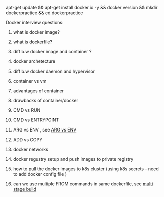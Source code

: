 apt-get update && apt-get install docker.io -y && docker version && mkdir dockerpractice && cd dockerpractice

Docker interview questions:

1. what is docker image?

2. what is dockerfile?

3. diff b.w docker image and container ?

4. docker archetecture

5. diff b.w docker daemon and hypervisor

6. container vs vm

7. advantages of container

8. drawbacks of container/docker

9. CMD vs RUN

10. CMD vs ENTRYPOINT

11. ARG vs ENV , see [ARG vs ENV](practice/ARG-vs-ENV.md)

12. ADD vs COPY

13. docker networks

14. docker regustry setup and push images to private registry

15. how to pull the docker images to k8s cluster (using k8s secrets - need to add docker config file )

16. can we use multiple FROM commands in same dockerfile, see [multi stage build](practice/multi-stage.md) 

